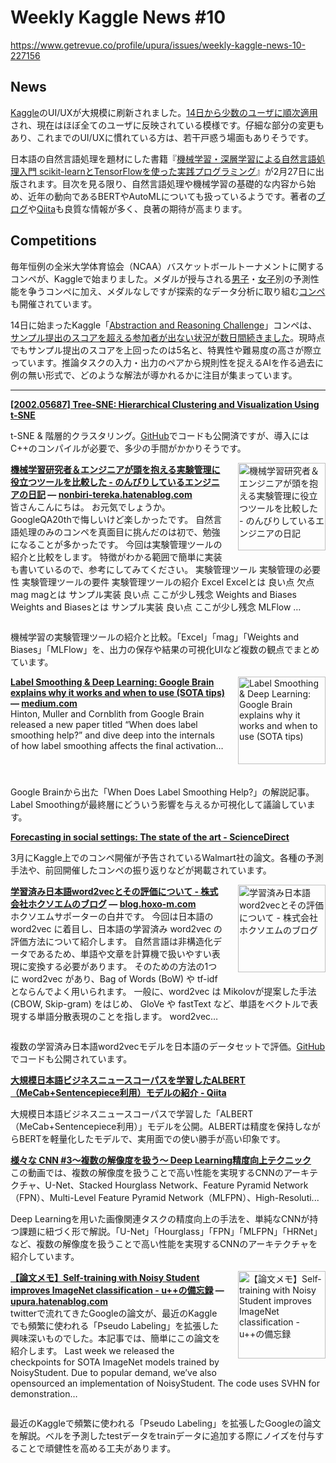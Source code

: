 # Weekly Kaggle News #10
https://www.getrevue.co/profile/upura/issues/weekly-kaggle-news-10-227156
<h3><h2>News</h2><p><a href="https://www.kaggle.com/" target="_blank">Kaggle</a>のUI/UXが大規模に刷新されました。<a href="https://twitter.com/benhamner/status/1228046264559734784?s=20" target="_blank">14日から少数のユーザに順次適用</a>され、現在はほぼ全てのユーザに反映されている模様です。仔細な部分の変更もあり、これまでのUI/UXに慣れている方は、若干戸惑う場面もありそうです。</p><p>日本語の自然言語処理を題材にした書籍『<a href="https://book.mynavi.jp/ec/products/detail/id=113274" target="_blank">機械学習・深層学習による自然言語処理入門 scikit-learnとTensorFlowを使った実践プログラミング</a>』が2月27日に出版されます。目次を見る限り、自然言語処理や機械学習の基礎的な内容から始め、近年の動向であるBERTやAutoMLについても扱っているようです。著者の<a href="https://hironsan.hatenablog.com/" target="_blank">ブログ</a>や<a href="https://qiita.com/Hironsan" target="_blank">Qiita</a>も良質な情報が多く、良著の期待が高まります。</p><h2>Competitions</h2><p>毎年恒例の全米大学体育協会（NCAA）バスケットボールトーナメントに関するコンペが、Kaggleで始まりました。メダルが授与される<a href="https://www.kaggle.com/c/google-cloud-ncaa-march-madness-2020-division-1-mens-tournament" target="_blank">男子</a>・<a href="https://www.kaggle.com/c/google-cloud-ncaa-march-madness-2020-division-1-womens-tournament" target="_blank">女子</a>別の予測性能を争うコンペに加え、メダルなしですが探索的なデータ分析に取り組む<a href="https://www.kaggle.com/c/march-madness-analytics-2020" target="_blank">コンペ</a>も開催されています。</p><p>14日に始まったKaggle「<a href="https://www.kaggle.com/c/abstraction-and-reasoning-challenge" target="_blank">Abstraction and Reasoning Challenge</a>」コンペは、<a href="https://twitter.com/LeapingLlamas/status/1229566374521057281?s=20" target="_blank">サンプル提出のスコアを超える参加者が出ない状況が数日間続きました</a>。現時点でもサンプル提出のスコアを上回ったのは5名と、特異性や難易度の高さが際立っています。推論タスクの入力・出力のペアから規則性を捉えるAIを作る過去に例の無い形式で、どのような解法が導かれるかに注目が集まっています。</p></h3>
<hr>
<p>
<strong style='display: block;'><a href="https://arxiv.org/abs/2002.05687?utm_campaign=Weekly%20Kaggle%20News&amp;utm_medium=email&amp;utm_source=Revue%20newsletter">[2002.05687] Tree-SNE: Hierarchical Clustering and Visualization Using t-SNE</a></strong>

</p>
<p><p>t-SNE &amp; 階層的クラスタリング。<a href="https://github.com/isaacrob/treesne" target="_blank">GitHub</a>でコードも公開済ですが、導入にはC++のコンパイルが必要で、多少の手間がかかりそうです。</p></p>
<p>
<img width="140" height="140" alt="機械学習研究者＆エンジニアが頭を抱える実験管理に役立つツールを比較した - のんびりしているエンジニアの日記" style="float: right; margin-left: 20px; margin-bottom: 20px;" src="https://s3.amazonaws.com/revue/items/images/005/562/911/thumb/20200215195943.png?1581924359" />
<strong style='display: block;'><a href="http://nonbiri-tereka.hatenablog.com/entry/2020/02/17/090613?utm_campaign=Weekly%20Kaggle%20News&amp;utm_medium=email&amp;utm_source=Revue%20newsletter">機械学習研究者＆エンジニアが頭を抱える実験管理に役立つツールを比較した - のんびりしているエンジニアの日記</a> &mdash; <a href="http://nonbiri-tereka.hatenablog.com/entry/2020/02/17/090613">nonbiri-tereka.hatenablog.com</a></strong>
皆さんこんにちは。 お元気でしょうか。GoogleQA20thで悔しいけど楽しかったです。 自然言語処理のみのコンペを真面目に挑んだのは初で、勉強になることが多かったです。 今回は実験管理ツールの紹介と比較をします。 特徴がわかる範囲で簡単に実装も書いているので、参考にしてみてください。 実験管理ツール 実験管理の必要性 実験管理ツールの要件 実験管理ツールの紹介 Excel Excelとは 良い点 欠点 mag magとは サンプル実装 良い点 ここが少し残念 Weights and Biases Weights and Biasesとは サンプル実装 良い点 ここが少し残念 MLFlow …
</p>
<div style='clear: both;'></div>
<p><p>機械学習の実験管理ツールの紹介と比較。「Excel」「mag」「Weights and Biases」「MLFlow」を、出力の保存や結果の可視化UIなど複数の観点でまとめています。</p></p>
<p>
<img width="140" height="140" alt="Label Smoothing &amp; Deep Learning: Google Brain explains why it works and when to use (SOTA tips)" style="float: right; margin-left: 20px; margin-bottom: 20px;" src="https://s3.amazonaws.com/revue/items/images/005/567/172/thumb/1*JrWCSzS73MA__5YeKJ7H1g.jpeg?1581990942" />
<strong style='display: block;'><a href="https://medium.com/@lessw/label-smoothing-deep-learning-google-brain-explains-why-it-works-and-when-to-use-sota-tips-977733ef020?utm_campaign=Weekly%20Kaggle%20News&amp;utm_medium=email&amp;utm_source=Revue%20newsletter">Label Smoothing &amp; Deep Learning: Google Brain explains why it works and when to use (SOTA tips)</a> &mdash; <a href="https://medium.com/@lessw/label-smoothing-deep-learning-google-brain-explains-why-it-works-and-when-to-use-sota-tips-977733ef020">medium.com</a></strong>
Hinton, Muller and Cornblith from Google Brain released a new paper titled “When does label smoothing help?” and dive deep into the internals of how label smoothing affects the final activation…
</p>
<div style='clear: both;'></div>
<p><p>Google Brainから出た「When Does Label Smoothing Help?」の解説記事。Label Smoothingが最終層にどういう影響を与えるか可視化して議論しています。</p></p>
<p>
<strong style='display: block;'><a href="https://www.sciencedirect.com/science/article/pii/S0169207019301876?utm_campaign=Weekly%20Kaggle%20News&amp;utm_medium=email&amp;utm_source=Revue%20newsletter">Forecasting in social settings: The state of the art - ScienceDirect</a></strong>

</p>
<p><p>3月にKaggle上でのコンペ開催が予告されているWalmart社の論文。各種の予測手法や、前回開催したコンペの振り返りなどが掲載されています。</p></p>
<p>
<img width="140" height="140" alt="学習済み日本語word2vecとその評価について - 株式会社ホクソエムのブログ" style="float: right; margin-left: 20px; margin-bottom: 20px;" src="https://s3.amazonaws.com/revue/items/images/005/576/083/thumb/McqbhJv.png?1582163244" />
<strong style='display: block;'><a href="https://blog.hoxo-m.com/entry/2020/02/20/090000?utm_campaign=Weekly%20Kaggle%20News&amp;utm_medium=email&amp;utm_source=Revue%20newsletter">学習済み日本語word2vecとその評価について - 株式会社ホクソエムのブログ</a> &mdash; <a href="https://blog.hoxo-m.com/entry/2020/02/20/090000">blog.hoxo-m.com</a></strong>
ホクソエムサポーターの白井です。 今回は日本語の word2vec に着目し、日本語の学習済み word2vec の評価方法について紹介します。 自然言語は非構造化データであるため、単語や文章を計算機で扱いやすい表現に変換する必要があります。 そのための方法の1つに word2vec があり、Bag of Words (BoW) や tf-idf とならんでよく用いられます。 一般に、word2vec は Mikolovが提案した手法 (CBOW, Skip-gram) をはじめ、 GloVe や fastText など、単語をベクトルで表現する単語分散表現のことを指します。 word2vec…
</p>
<div style='clear: both;'></div>
<p><p>複数の学習済み日本語word2vecモデルを日本語のデータセットで評価。<a href="https://github.com/shihono/evaluate_japanese_w2v" target="_blank">GitHub</a>でコードも公開されています。</p></p>
<p>
<strong style='display: block;'><a href="https://qiita.com/mkt3/items/b41dcf0185e5873f5f75?utm_campaign=Weekly%20Kaggle%20News&amp;utm_medium=email&amp;utm_source=Revue%20newsletter">大規模日本語ビジネスニュースコーパスを学習したALBERT（MeCab+Sentencepiece利用）モデルの紹介 - Qiita</a></strong>

</p>
<p><p>大規模日本語ビジネスニュースコーパスで学習した「ALBERT（MeCab+Sentencepiece利用）」モデルを公開。ALBERTは精度を保持しながらBERTを軽量化したモデルで、実用面での使い勝手が高い印象です。</p></p>
<p>
<strong style='display: block;'><a href="https://www.youtube.com/watch?feature=youtu.be&amp;utm_campaign=Weekly%20Kaggle%20News&amp;utm_medium=email&amp;utm_source=Revue%20newsletter&amp;v=05qlCP-xL9Y">様々な CNN #3～複数の解像度を扱う～ Deep Learning精度向上テクニック</a></strong>
この動画では、複数の解像度を扱うことで高い性能を実現するCNNのアーキテクチャ、U-Net、Stacked Hourglass Network、Feature Pyramid Network（FPN）、Multi-Level Feature Pyramid Network（MLFPN）、High-Resoluti...
</p>
<p><p>Deep Learningを用いた画像関連タスクの精度向上の手法を、単純なCNNが持つ課題に紐づく形で解説。「U-Net」「Hourglass」「FPN」「MLFPN」「HRNet」など、複数の解像度を扱うことで高い性能を実現するCNNのアーキテクチャを紹介しています。</p></p>
<p>
<img width="140" height="140" alt="【論文メモ】Self-training with Noisy Student improves ImageNet classification - u++の備忘録" style="float: right; margin-left: 20px; margin-bottom: 20px;" src="https://s3.amazonaws.com/revue/items/images/005/568/424/thumb/20200218124212.png?1582018526" />
<strong style='display: block;'><a href="https://upura.hatenablog.com/entry/2020/02/18/180500?utm_campaign=Weekly%20Kaggle%20News&amp;utm_medium=email&amp;utm_source=Revue%20newsletter">【論文メモ】Self-training with Noisy Student improves ImageNet classification - u++の備忘録</a> &mdash; <a href="https://upura.hatenablog.com/entry/2020/02/18/180500">upura.hatenablog.com</a></strong>
twitterで流れてきたGoogleの論文が、最近のKaggleでも頻繁に使われる「Pseudo Labeling」を拡張した興味深いものでした。本記事では、簡単にこの論文を紹介します。 Last week we released the checkpoints for SOTA ImageNet models trained by NoisyStudent. Due to popular demand, we’ve also opensourced an implementation of NoisyStudent. The code uses SVHN for demonstration…
</p>
<div style='clear: both;'></div>
<p><p>最近のKaggleで頻繁に使われる「Pseudo Labeling」を拡張したGoogleの論文を解説。ベルを予測したtestデータをtrainデータに追加する際にノイズを付与することで頑健性を高める工夫があります。</p></p>
